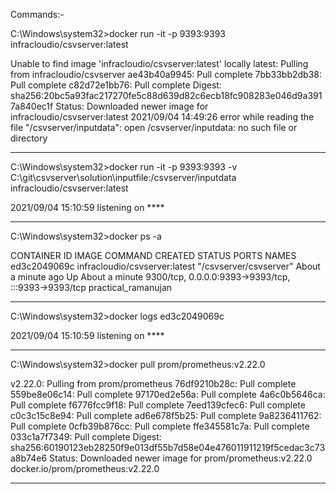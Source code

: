 Commands:-

C:\Windows\system32>docker run -it -p 9393:9393 infracloudio/csvserver:latest

Unable to find image 'infracloudio/csvserver:latest' locally
latest: Pulling from infracloudio/csvserver
ae43b40a9945: Pull complete
7bb33bb2db38: Pull complete
c82d72e1bb76: Pull complete
Digest: sha256:20bc5a93fac217270fe5c88d639d82c6ecb18fc908283e046d9a3917a840ec1f
Status: Downloaded newer image for infracloudio/csvserver:latest
2021/09/04 14:49:26 error while reading the file "/csvserver/inputdata": open /csvserver/inputdata: no such file or directory

-------------------------------------------------

C:\Windows\system32>docker run -it -p 9393:9393 -v C:\git\csvserver\solution\inputfile:/csvserver/inputdata  infracloudio/csvserver:latest

2021/09/04 15:10:59 listening on ****


------------------------------------------------

C:\Windows\system32>docker ps -a


CONTAINER ID   IMAGE                           COMMAND                  CREATED              STATUS              PORTS                                                 NAMES
ed3c2049069c   infracloudio/csvserver:latest   "/csvserver/csvserver"   About a minute ago   Up About a minute   9300/tcp, 0.0.0.0:9393->9393/tcp, :::9393->9393/tcp   practical_ramanujan



------------------------------------------------

C:\Windows\system32>docker logs ed3c2049069c

2021/09/04 15:10:59 listening on ****

------------------------------------------------

C:\Windows\system32>docker pull prom/prometheus:v2.22.0

v2.22.0: Pulling from prom/prometheus
76df9210b28c: Pull complete
559be8e06c14: Pull complete
97170ed2e56a: Pull complete
4a6c0b5646ca: Pull complete
f6776fcc9f18: Pull complete
7eed139cfec6: Pull complete
c0c3c15c8e94: Pull complete
ad6e678f5b25: Pull complete
9a8236411762: Pull complete
0cfb39b876cc: Pull complete
ffe345581c7a: Pull complete
033c1a7f7349: Pull complete
Digest: sha256:60190123eb28250f9e013df55b7d58e04e476011911219f5cedac3c73a8b74e6
Status: Downloaded newer image for prom/prometheus:v2.22.0
docker.io/prom/prometheus:v2.22.0


------------------------------------------------






